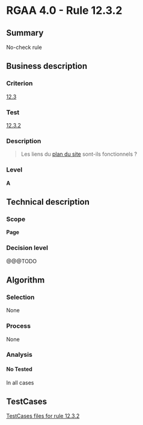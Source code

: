 # RGAA 4.0 - Rule 12.3.2

## Summary
No-check rule


## Business description

### Criterion
[12.3](https://www.numerique.gouv.fr/publications/rgaa-accessibilite/methode/criteres/#crit-12-3)

### Test
[12.3.2](https://www.numerique.gouv.fr/publications/rgaa-accessibilite/methode/criteres/#test-12-3-2)

### Description
> Les liens du [plan du site](https://www.numerique.gouv.fr/publications/rgaa-accessibilite/methode/glossaire/#page-plan-du-site) sont-ils fonctionnels ?

### Level
**A**


## Technical description

### Scope
**Page**

### Decision level
@@@TODO


## Algorithm

### Selection
None

### Process
None

### Analysis

#### No Tested
In all cases


##  TestCases

[TestCases files for rule 12.3.2](https://gitlab.com/asqatasun/Asqatasun/-/tree/v5/rules/rules-rgaa4.0/src/test/resources/testcases/rgaa40//Rgaa40Rule120302/)


